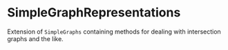 # SimpleGraphRepresentations
Extension of `SimpleGraphs` containing methods for dealing with intersection graphs and the like.

